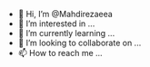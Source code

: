 - 👋 Hi, I’m @Mahdirezaeea
- 👀 I’m interested in ...
- 🌱 I’m currently learning ...
- 💞️ I’m looking to collaborate on ...
- 📫 How to reach me ...

<!---
Mahdirezaeea/Mahdirezaeea is a ✨ special ✨ repository because its `README.md` (this file) appears on your GitHub profile.
You can click the Preview link to take a look at your changes.
--->
